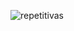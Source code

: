 ![repetitivas](https://user-images.githubusercontent.com/30559667/104875756-102cd380-5924-11eb-821f-6634377764c1.PNG)
